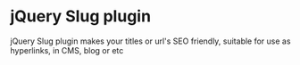 jQuery Slug plugin
===========
jQuery Slug plugin makes your titles or url's SEO friendly, suitable for use as hyperlinks, in CMS, blog or etc
